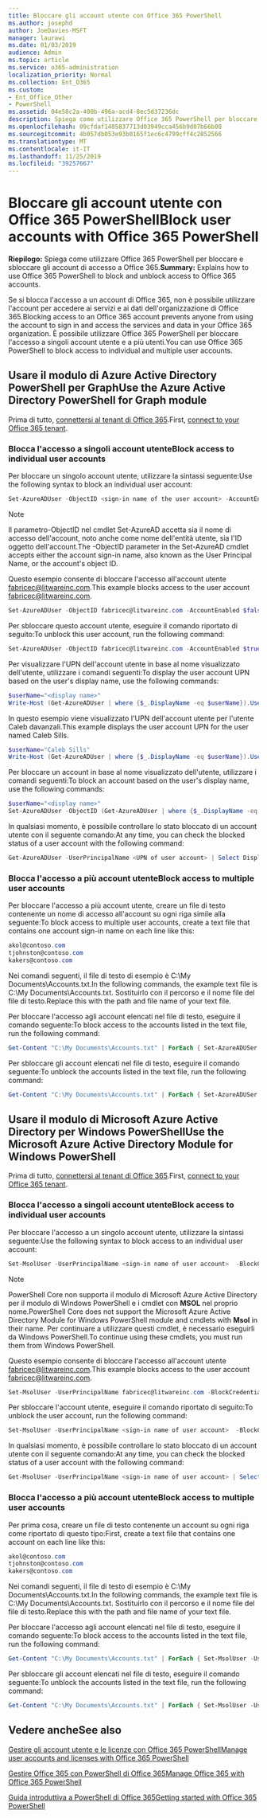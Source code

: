 ```yaml
---
title: Bloccare gli account utente con Office 365 PowerShell
ms.author: josephd
author: JoeDavies-MSFT
manager: laurawi
ms.date: 01/03/2019
audience: Admin
ms.topic: article
ms.service: o365-administration
localization_priority: Normal
ms.collection: Ent_O365
ms.custom:
- Ent_Office_Other
- PowerShell
ms.assetid: 04e58c2a-400b-496a-acd4-8ec5d37236dc
description: Spiega come utilizzare Office 365 PowerShell per bloccare e sbloccare gli account di accesso a Office 365.
ms.openlocfilehash: 09cfdaf1485837713d03949cca456b9d07b66b00
ms.sourcegitcommit: 4b057db053e93b0165f1ec6c4799cff4c2852566
ms.translationtype: MT
ms.contentlocale: it-IT
ms.lasthandoff: 11/25/2019
ms.locfileid: "39257667"
---
```

# <a name="block-user-accounts-with-office-365-powershell"></a><span data-ttu-id="5cfab-103">Bloccare gli account utente con Office 365 PowerShell</span><span class="sxs-lookup"><span data-stu-id="5cfab-103">Block user accounts with Office 365 PowerShell</span></span>

<span data-ttu-id="5cfab-104">**Riepilogo:**  Spiega come utilizzare Office 365 PowerShell per bloccare e sbloccare gli account di accesso a Office 365.</span><span class="sxs-lookup"><span data-stu-id="5cfab-104">**Summary:**  Explains how to use Office 365 PowerShell to block and unblock access to Office 365 accounts.</span></span>
  
<span data-ttu-id="5cfab-105">Se si blocca l'accesso a un account di Office 365, non è possibile utilizzare l'account per accedere ai servizi e ai dati dell'organizzazione di Office 365.</span><span class="sxs-lookup"><span data-stu-id="5cfab-105">Blocking access to an Office 365 account prevents anyone from using the account to sign in and access the services and data in your Office 365 organization.</span></span> <span data-ttu-id="5cfab-106">È possibile utilizzare Office 365 PowerShell per bloccare l'accesso a singoli account utente e a più utenti.</span><span class="sxs-lookup"><span data-stu-id="5cfab-106">You can use Office 365 PowerShell to block access to individual and multiple user accounts.</span></span>

## <a name="use-the-azure-active-directory-powershell-for-graph-module"></a><span data-ttu-id="5cfab-107">Usare il modulo di Azure Active Directory PowerShell per Graph</span><span class="sxs-lookup"><span data-stu-id="5cfab-107">Use the Azure Active Directory PowerShell for Graph module</span></span>

<span data-ttu-id="5cfab-108">Prima di tutto, [connettersi al tenant di Office 365](connect-to-office-365-powershell.md#connect-with-the-azure-active-directory-powershell-for-graph-module).</span><span class="sxs-lookup"><span data-stu-id="5cfab-108">First, [connect to your Office 365 tenant](connect-to-office-365-powershell.md#connect-with-the-azure-active-directory-powershell-for-graph-module).</span></span>
 
### <a name="block-access-to-individual-user-accounts"></a><span data-ttu-id="5cfab-109">Blocca l'accesso a singoli account utente</span><span class="sxs-lookup"><span data-stu-id="5cfab-109">Block access to individual user accounts</span></span>

<span data-ttu-id="5cfab-110">Per bloccare un singolo account utente, utilizzare la sintassi seguente:</span><span class="sxs-lookup"><span data-stu-id="5cfab-110">Use the following syntax to block an individual user account:</span></span>
  
```powershell
Set-AzureADUser -ObjectID <sign-in name of the user account> -AccountEnabled $false
```

> [!NOTE]
> <span data-ttu-id="5cfab-111">Il parametro-ObjectID nel cmdlet Set-AzureAD accetta sia il nome di accesso dell'account, noto anche come nome dell'entità utente, sia l'ID oggetto dell'account.</span><span class="sxs-lookup"><span data-stu-id="5cfab-111">The -ObjectID parameter in the Set-AzureAD cmdlet accepts either the account sign-in name, also known as the User Principal Name, or the account's object ID.</span></span> 
  
<span data-ttu-id="5cfab-112">Questo esempio consente di bloccare l'accesso all'account utente fabricec@litwareinc.com.</span><span class="sxs-lookup"><span data-stu-id="5cfab-112">This example blocks access to the user account fabricec@litwareinc.com.</span></span>
  
```powershell
Set-AzureADUser -ObjectID fabricec@litwareinc.com -AccountEnabled $false
```

<span data-ttu-id="5cfab-113">Per sbloccare questo account utente, eseguire il comando riportato di seguito:</span><span class="sxs-lookup"><span data-stu-id="5cfab-113">To unblock this user account, run the following command:</span></span>
  
```powershell
Set-AzureADUser -ObjectID fabricec@litwareinc.com -AccountEnabled $true
```

<span data-ttu-id="5cfab-114">Per visualizzare l'UPN dell'account utente in base al nome visualizzato dell'utente, utilizzare i comandi seguenti:</span><span class="sxs-lookup"><span data-stu-id="5cfab-114">To display the user account UPN based on the user's display name, use the following commands:</span></span>
  
```powershell
$userName="<display name>"
Write-Host (Get-AzureADUser | where {$_.DisplayName -eq $userName}).UserPrincipalName

```

<span data-ttu-id="5cfab-115">In questo esempio viene visualizzato l'UPN dell'account utente per l'utente Caleb davanzali.</span><span class="sxs-lookup"><span data-stu-id="5cfab-115">This example displays the user account UPN for the user named Caleb Sills.</span></span>
  
```powershell
$userName="Caleb Sills"
Write-Host (Get-AzureADUser | where {$_.DisplayName -eq $userName}).UserPrincipalName
```

<span data-ttu-id="5cfab-116">Per bloccare un account in base al nome visualizzato dell'utente, utilizzare i comandi seguenti:</span><span class="sxs-lookup"><span data-stu-id="5cfab-116">To block an account based on the user's display name, use the following commands:</span></span>
  
```powershell
$userName="<display name>"
Set-AzureADUser -ObjectID (Get-AzureADUser | where {$_.DisplayName -eq $userName}).UserPrincipalName -AccountEnabled $false

```

<span data-ttu-id="5cfab-117">In qualsiasi momento, è possibile controllare lo stato bloccato di un account utente con il seguente comando:</span><span class="sxs-lookup"><span data-stu-id="5cfab-117">At any time, you can check the blocked status of a user account with the following command:</span></span>
  
```powershell
Get-AzureADUser -UserPrincipalName <UPN of user account> | Select DisplayName,AccountEnabled
```

### <a name="block-access-to-multiple-user-accounts"></a><span data-ttu-id="5cfab-118">Blocca l'accesso a più account utente</span><span class="sxs-lookup"><span data-stu-id="5cfab-118">Block access to multiple user accounts</span></span>

<span data-ttu-id="5cfab-119">Per bloccare l'accesso a più account utente, creare un file di testo contenente un nome di accesso all'account su ogni riga simile alla seguente:</span><span class="sxs-lookup"><span data-stu-id="5cfab-119">To block access to multiple user accounts, create a text file that contains one account sign-in name on each line like this:</span></span>
    
  ```powershell
akol@contoso.com
tjohnston@contoso.com
kakers@contoso.com
  ```

<span data-ttu-id="5cfab-120">Nei comandi seguenti, il file di testo di esempio è C:\My Documents\Accounts.txt.</span><span class="sxs-lookup"><span data-stu-id="5cfab-120">In the following commands, the example text file is C:\My Documents\Accounts.txt.</span></span> <span data-ttu-id="5cfab-121">Sostituirlo con il percorso e il nome file del file di testo.</span><span class="sxs-lookup"><span data-stu-id="5cfab-121">Replace this with the path and file name of your text file.</span></span>
  
<span data-ttu-id="5cfab-122">Per bloccare l'accesso agli account elencati nel file di testo, eseguire il comando seguente:</span><span class="sxs-lookup"><span data-stu-id="5cfab-122">To block access to the accounts listed in the text file, run the following command:</span></span>
    
```powershell
Get-Content "C:\My Documents\Accounts.txt" | ForEach { Set-AzureADUSer -ObjectID $_ -AccountEnabled $false }
```

<span data-ttu-id="5cfab-123">Per sbloccare gli account elencati nel file di testo, eseguire il comando seguente:</span><span class="sxs-lookup"><span data-stu-id="5cfab-123">To unblock the accounts listed in the text file, run the following command:</span></span>
    
```powershell
Get-Content "C:\My Documents\Accounts.txt" | ForEach { Set-AzureADUSer -ObjectID $_ -AccountEnabled $true }
```

## <a name="use-the-microsoft-azure-active-directory-module-for-windows-powershell"></a><span data-ttu-id="5cfab-124">Usare il modulo di Microsoft Azure Active Directory per Windows PowerShell</span><span class="sxs-lookup"><span data-stu-id="5cfab-124">Use the Microsoft Azure Active Directory Module for Windows PowerShell</span></span>

<span data-ttu-id="5cfab-125">Prima di tutto, [connettersi al tenant di Office 365](connect-to-office-365-powershell.md#connect-with-the-microsoft-azure-active-directory-module-for-windows-powershell).</span><span class="sxs-lookup"><span data-stu-id="5cfab-125">First, [connect to your Office 365 tenant](connect-to-office-365-powershell.md#connect-with-the-microsoft-azure-active-directory-module-for-windows-powershell).</span></span>

    
### <a name="block-access-to-individual-user-accounts"></a><span data-ttu-id="5cfab-126">Blocca l'accesso a singoli account utente</span><span class="sxs-lookup"><span data-stu-id="5cfab-126">Block access to individual user accounts</span></span>

<span data-ttu-id="5cfab-127">Per bloccare l'accesso a un singolo account utente, utilizzare la sintassi seguente:</span><span class="sxs-lookup"><span data-stu-id="5cfab-127">Use the following syntax to block access to an individual user account:</span></span>
  
```powershell
Set-MsolUser -UserPrincipalName <sign-in name of user account>  -BlockCredential $true
```

>[!Note]
><span data-ttu-id="5cfab-128">PowerShell Core non supporta il modulo di Microsoft Azure Active Directory per il modulo di Windows PowerShell e i cmdlet con **MSOL** nel proprio nome.</span><span class="sxs-lookup"><span data-stu-id="5cfab-128">PowerShell Core does not support the Microsoft Azure Active Directory Module for Windows PowerShell module and cmdlets with **Msol** in their name.</span></span> <span data-ttu-id="5cfab-129">Per continuare a utilizzare questi cmdlet, è necessario eseguirli da Windows PowerShell.</span><span class="sxs-lookup"><span data-stu-id="5cfab-129">To continue using these cmdlets, you must run them from Windows PowerShell.</span></span>
>

<span data-ttu-id="5cfab-130">Questo esempio consente di bloccare l'accesso all'account utente fabricec@litwareinc.com.</span><span class="sxs-lookup"><span data-stu-id="5cfab-130">This example blocks access to the user account fabricec@litwareinc.com.</span></span>
  
```powershell
Set-MsolUser -UserPrincipalName fabricec@litwareinc.com -BlockCredential $true
```

<span data-ttu-id="5cfab-131">Per sbloccare l'account utente, eseguire il comando riportato di seguito:</span><span class="sxs-lookup"><span data-stu-id="5cfab-131">To unblock the user account, run the following command:</span></span>
  
```powershell
Set-MsolUser -UserPrincipalName <sign-in name of user account>  -BlockCredential $false
```

<span data-ttu-id="5cfab-132">In qualsiasi momento, è possibile controllare lo stato bloccato di un account utente con il seguente comando:</span><span class="sxs-lookup"><span data-stu-id="5cfab-132">At any time, you can check the blocked status of a user account with the following command:</span></span>
  
```powershell
Get-MsolUser -UserPrincipalName <sign-in name of user account> | Select DisplayName,BlockCredential
```

### <a name="block-access-to-multiple-user-accounts"></a><span data-ttu-id="5cfab-133">Blocca l'accesso a più account utente</span><span class="sxs-lookup"><span data-stu-id="5cfab-133">Block access to multiple user accounts</span></span>

<span data-ttu-id="5cfab-134">Per prima cosa, creare un file di testo contenente un account su ogni riga come riportato di questo tipo:</span><span class="sxs-lookup"><span data-stu-id="5cfab-134">First, create a text file that contains one account on each line like this:</span></span>
    
  ```powershell
akol@contoso.com
tjohnston@contoso.com
kakers@contoso.com
  ```
<span data-ttu-id="5cfab-135">Nei comandi seguenti, il file di testo di esempio è C:\My Documents\Accounts.txt.</span><span class="sxs-lookup"><span data-stu-id="5cfab-135">In the following commands, the example text file is C:\My Documents\Accounts.txt.</span></span> <span data-ttu-id="5cfab-136">Sostituirlo con il percorso e il nome file del file di testo.</span><span class="sxs-lookup"><span data-stu-id="5cfab-136">Replace this with the path and file name of your text file.</span></span>
    
<span data-ttu-id="5cfab-137">Per bloccare l'accesso agli account elencati nel file di testo, eseguire il comando seguente:</span><span class="sxs-lookup"><span data-stu-id="5cfab-137">To block access to the accounts listed in the text file, run the following command:</span></span>
    
  ```powershell
  Get-Content "C:\My Documents\Accounts.txt" | ForEach { Set-MsolUser -UserPrincipalName $_ -BlockCredential $true }
  ```
<span data-ttu-id="5cfab-138">Per sbloccare gli account elencati nel file di testo, eseguire il comando seguente:</span><span class="sxs-lookup"><span data-stu-id="5cfab-138">To unblock the accounts listed in the text file, run the following command:</span></span>
    
  ```powershell
  Get-Content "C:\My Documents\Accounts.txt" | ForEach { Set-MsolUser -UserPrincipalName $_ -BlockCredential $false }
  ```

## <a name="see-also"></a><span data-ttu-id="5cfab-139">Vedere anche</span><span class="sxs-lookup"><span data-stu-id="5cfab-139">See also</span></span>

[<span data-ttu-id="5cfab-140">Gestire gli account utente e le licenze con Office 365 PowerShell</span><span class="sxs-lookup"><span data-stu-id="5cfab-140">Manage user accounts and licenses with Office 365 PowerShell</span></span>](manage-user-accounts-and-licenses-with-office-365-powershell.md)
  
[<span data-ttu-id="5cfab-141">Gestire Office 365 con PowerShell di Office 365</span><span class="sxs-lookup"><span data-stu-id="5cfab-141">Manage Office 365 with Office 365 PowerShell</span></span>](manage-office-365-with-office-365-powershell.md)
  
[<span data-ttu-id="5cfab-142">Guida introduttiva a PowerShell di Office 365</span><span class="sxs-lookup"><span data-stu-id="5cfab-142">Getting started with Office 365 PowerShell</span></span>](getting-started-with-office-365-powershell.md)
